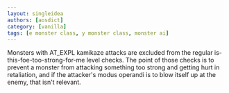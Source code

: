```yaml
---
layout: singleidea
authors: [aosdict]
category: [vanilla]
tags: [e monster class, y monster class, monster ai]
---
```

Monsters with AT_EXPL kamikaze attacks are excluded from the regular
is-this-foe-too-strong-for-me level checks. The point of those checks is to
prevent a monster from attacking something too strong and getting hurt in
retaliation, and if the attacker's modus operandi is to blow itself up at the
enemy, that isn't relevant.
